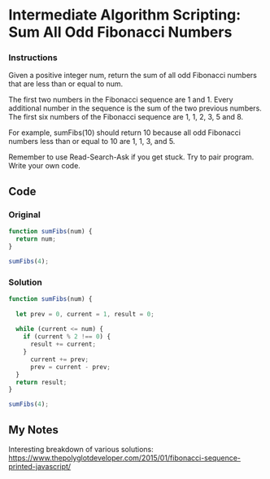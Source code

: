 # Intermediate Algorithm Scripting: Sum All Odd Fibonacci Numbers

### Instructions

Given a positive integer num, return the sum of all odd Fibonacci numbers that are less than or equal to num.

The first two numbers in the Fibonacci sequence are 1 and 1. Every additional number in the sequence is the sum of the two previous numbers. The first six numbers of the Fibonacci sequence are 1, 1, 2, 3, 5 and 8.

For example, sumFibs(10) should return 10 because all odd Fibonacci numbers less than or equal to 10 are 1, 1, 3, and 5.

Remember to use Read-Search-Ask if you get stuck. Try to pair program. Write your own code.

## Code

### Original

```javascript
function sumFibs(num) {
  return num;
}

sumFibs(4);
```

### Solution

```javascript
function sumFibs(num) {
  
  let prev = 0, current = 1, result = 0;
  
  while (current <= num) {
    if (current % 2 !== 0) {
      result += current;
    }
      current += prev;
      prev = current - prev;
  }
  return result;
}

sumFibs(4);
```

## My Notes

Interesting breakdown of various solutions: https://www.thepolyglotdeveloper.com/2015/01/fibonacci-sequence-printed-javascript/
